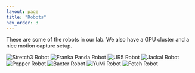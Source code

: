 ```yaml
---
layout: page
title: "Robots"
nav_order: 3
---
```


These are some of the robots in our lab. We also have a GPU cluster and a nice motion capture setup.

<p><img class="align-right robot" src="/images/Stretch.png" alt="Stretch3 Robot" >
<img class="align-right robot" src="/images/Franka.jpg" alt="Franka Panda Robot">
<img class="align-right robot" src="/images/Ur5.jpg" alt="UR5 Robot">
<img class="align-right robot" src="/images/Jackal.jpg" alt="Jackal Robot">
<img class="align-right robot" src="/images/Pepper.jpg" alt="Pepper Robot" >
<img class="align-right robot" src="/images/Baxter.jpg" alt="Baxter Robot" >
<img class="align-right robot" src="/images/Yumi.jpg" alt="YuMi Robot">
<img class="align-right robot" src="/images/Fetch.jpg" alt="Fetch Robot"> </p>
